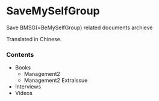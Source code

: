 # SaveMySelfGroup
Save BMSG(=BeMySelfGroup) related documents archieve

Translated in Chinese.

### Contents
- Books
  - Management2
  - Management2 ExtraIssue
- Interviews
- Videos